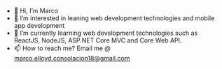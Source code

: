 - 👋 Hi, I’m Marco
- 👀 I’m interested in leaning web development technologies and mobile app development
- 🌱 I’m currently learning web development technologies such as ReactJS, NodeJS, ASP.NET Core MVC and Core Web API.
- 📫 How to reach me? Email me @ marco.elloyd.consolacion18@gmail.com

<!---
marco-bot-18/marco-bot-18 is a ✨ special ✨ repository because its `README.md` (this file) appears on your GitHub profile.
You can click the Preview link to take a look at your changes.
--->
